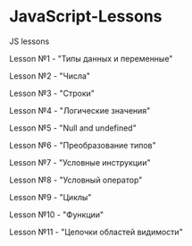 # JavaScript-Lessons
JS lessons 

Lesson №1 - "Типы данных и переменные"

Lesson №2 - "Числа"

Lesson №3 - "Строки"

Lesson №4 - "Логические значения"

Lesson №5 - "Null and undefined"

Lesson №6 - "Преобразование типов"

Lesson №7 - "Условные инструкции"

Lesson №8 - "Условный оператор"

Lesson №9 - "Циклы"

Lesson №10 - "Функции"

Lesson №11 - "Цепочки областей видимости"

